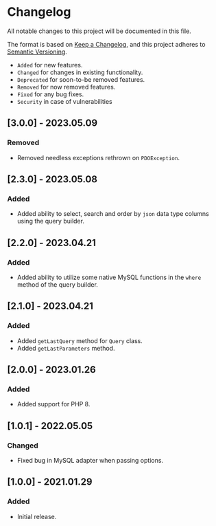 # Changelog

All notable changes to this project will be documented in this file.

The format is based on [Keep a Changelog](https://keepachangelog.com/en/1.0.0/),
and this project adheres to [Semantic Versioning](https://semver.org/spec/v2.0.0.html).

- `Added` for new features.
- `Changed` for changes in existing functionality.
- `Deprecated` for soon-to-be removed features.
- `Removed` for now removed features.
- `Fixed` for any bug fixes.
- `Security` in case of vulnerabilities

## [3.0.0] - 2023.05.09

### Removed

- Removed needless exceptions rethrown on `PDOException`.

## [2.3.0] - 2023.05.08

### Added

- Added ability to select, search and order by `json` data type columns using the query builder.

## [2.2.0] - 2023.04.21

### Added

- Added ability to utilize some native MySQL functions in the `where` method of the query builder.

## [2.1.0] - 2023.04.21

### Added

- Added `getLastQuery` method for `Query` class.
- Added `getLastParameters` method.

## [2.0.0] - 2023.01.26

### Added

- Added support for PHP 8.

## [1.0.1] - 2022.05.05

### Changed

- Fixed bug in MySQL adapter when passing options.

## [1.0.0] - 2021.01.29

### Added

- Initial release.